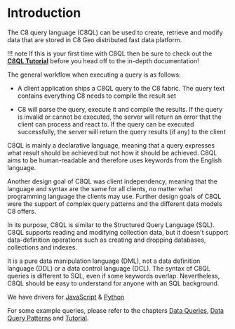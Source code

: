 # Introduction

The C8 query language (C8QL) can be used to create, retrieve and modify data that are stored in C8 Geo distributed fast data platform.

!!! note
    If this is your first time with C8QL then be sure to check out the [**C8QL Tutorial**](c8ql-tutorial.md) before you head off to the in-depth documentation!

The general workflow when executing a query is as follows:

- A client application ships a C8QL query to the C8  fabric. The query text contains everything C8 needs to compile the result set

- C8 will parse the query, execute it and compile the results. If the query is invalid or cannot be executed, the server will return an error that the client can process and react to. If the query can be executed successfully, the server will return the query results (if any) to the client

C8QL is mainly a declarative language, meaning that a query expresses what result should be achieved but not how it should be achieved. C8QL aims to be human-readable and therefore uses keywords from the English language.

Another design goal of C8QL was client independency, meaning that the language and syntax are the same for all clients, no matter what programming language the clients may use.  Further design goals of C8QL were the support of complex query patterns and the different data models C8 offers.

In its purpose, C8QL is similar to the Structured Query Language (SQL). C8QL supports reading and modifying collection data, but it doesn't support data-definition operations such as creating and dropping databases, collections and indexes.

It is a pure data manipulation language (DML), not a data definition language (DDL) or a data control language (DCL). The syntax of C8QL queries is different to SQL, even if some keywords overlap. Nevertheless, C8QL should be easy to understand for anyone with an SQL background.

We have drivers for [JavaScript](https://github.com/Macrometacorp/jsC8) & [Python](https://github.com/Macrometacorp/pyC8)

For some example queries, please refer to the chapters [Data Queries](data-queries.md), [Data Query Patterns](query-patterns/overview.md) and [Tutorial](documents/tutorials/using-c8ql.md).
